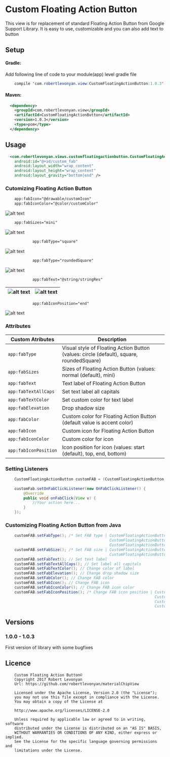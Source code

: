 # Custom Floating Action Button
This view is for replacement of standard Floating Action Button from Google Support Library. It is easy to use, customizable and you can also add text to button

<!--- [![Android Arsenal](https://github.com/robertlevonyan/customFloatingActionButton/blob/master/Images/aa.png)](https://android-arsenal.com/details/1/5396)--->

## Setup

#### Gradle:

Add following line of code to your module(app) level gradle file

```java
    compile 'com.robertlevonyan.view:CustomFloatingActionButton:1.0.3'
```

#### Maven:

```xml
  <dependency>
    <groupId>com.robertlevonyan.view</groupId>
    <artifactId>CustomFloatingActionButton</artifactId>
    <version>1.0.3</version>
    <type>pom</type>
  </dependency>
```

## Usage

```xml
  <com.robertlevonyan.views.customfloatingactionbutton.CustomFloatingActionButton
    android:id="@+id/custom_fab"
    android:layout_width="wrap_content"
    android:layout_height="wrap_content"
    android:layout_gravity="bottom|end" />
```

### Cutomizing Floating Action Button

```xml
    app:fabIcon="@drawable/customIcon"
    app:fabIconColor="@color/customColor"
```

![alt text](https://github.com/robertlevonyan/customFloatingActionButton/blob/master/Images/fab_sample.png)

```xml
    app:fabSizes="mini"
```

![alt text](https://github.com/robertlevonyan/customFloatingActionButton/blob/master/Images/fab_mini.png)

```xml
            app:fabType="square"
```

![alt text](https://github.com/robertlevonyan/customFloatingActionButton/blob/master/Images/fab_square.png)

```xml
            app:fabType="roundedSquare"
```

![alt text](https://github.com/robertlevonyan/customFloatingActionButton/blob/master/Images/fab_rounded.png)

```xml
            app:fabText="@string/stringRes"
```

|![alt text](https://github.com/robertlevonyan/customFloatingActionButton/blob/master/Images/fab_text.png)|![alt text](https://github.com/robertlevonyan/customFloatingActionButton/blob/master/Images/fab_text_mini.png)|
|----------------------------------------------------------------------------------------------|-----------|

```xml
            app:fabIconPosition="end"
```

![alt text](https://github.com/robertlevonyan/customFloatingActionButton/blob/master/Images/fab_position.png)

### Attributes

|Custom Atributes      |Description                                                                             |
|----------------------|----------------------------------------------------------------------------------------|
|`app:fabType`         |Visual style of Floating Action Button (values: circle (default), square, roundedSquare)|
|`app:fabSizes`        |Sizes of Floating Action Button (values: normal (default), mini)                        |
|`app:fabText`         |Text label of Floating Action Button                                                    |
|`app:fabTextAllCaps`  |Set text label all capitals                                                             |
|`app:fabTextColor`    |Set custom color for text label                                                         |
|`app:fabElevation`    |Drop shadow size                                                                        |
|`app:fabColor`        |Custom color for Floating Action Button (default value is accent color)                 |
|`app:fabIcon`         |Custom icon for Floating Action Button                                                  |
|`app:fabIconColor`    |Custom color for icon                                                                   |
|`app:fabIconPosition` |Icon position for icon (values: start (default), top, end, bottom)                      |

### Setting Listeners

```java
    CustomFloatingActionButton customFAB = (CustomFloatingActionButton) findViewById(R.id.custom_fab);
    
    customFab.setOnFabClickListener(new OnFabClickListener() {
        @Override
        public void onFabClick(View v) {
            //Your action here...
        }
    });
```

### Customizing Floating Action Button from Java

```java
    customFAB.setFabType(); /* Set FAB type | CustomFloatingActionButton.FAB_TYPE_CIRCLE, 
                                              CustomFloatingActionButton.FAB_TYPE_SQUARE, 
                                              CustomFloatingActionButton.FAB_TYPE_ROUNDED_SQUARE */                                              
    customFAB.setFabSize(); /* Set FAB size | CustomFloatingActionButton.FAB_SIZE_NORMAL, 
                                              CustomFloatingActionButton.FAB_SIZE_MINI */
    customFAB.setFabText(); // Set text label
    customFAB.setFabTextAllCaps(); // Set label all capitals
    customFAB.setFabTextColor(); // Change color of label
    customFAB.setFabElevation(); // Change drop shadow size
    customFAB.setFabColor(); // Change FAB color
    customFAB.setFabIcon(); // Change FAB icon
    customFAB.setFabIconColor(); // Change FAB icon color
    customFAB.setFabIconPosition(); /* Change FAB icon position | CustomFloatingActionButton.FAB_ICON_START, 
                                                                  CustomFloatingActionButton.FAB_ICON_TOP,
                                                                  CustomFloatingActionButton.FAB_ICON_END, 
                                                                  CustomFloatingActionButton.FAB_ICON_BOTTOM */
```

## Versions

###  1.0.0 - 1.0.3

First version of library with some bugfixes

## Licence

```
    Custom Floating Action Button©
    Copyright 2017 Robert Levonyan
    Url: https://github.com/robertlevonyan/materialChipView
    
    Licensed under the Apache License, Version 2.0 (the "License");
    you may not use this file except in compliance with the License.
    You may obtain a copy of the License at

    http://www.apache.org/licenses/LICENSE-2.0

    Unless required by applicable law or agreed to in writing, software
    distributed under the License is distributed on an "AS IS" BASIS,
    WITHOUT WARRANTIES OR CONDITIONS OF ANY KIND, either express or implied.
    See the License for the specific language governing permissions and
    limitations under the License.
```
    
